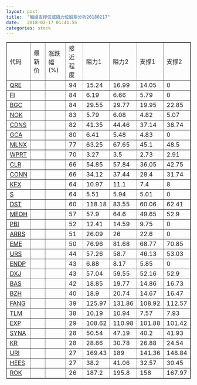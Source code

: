 ```yaml
---
layout: post
title:  "触碰支撑位或阻力位股票分析20180217"
date:   2018-02-17 01:41:55
categories: stock
---
```

<script type="text/javascript">
var stockList = []
stockList.push('gb_qre');
stockList.push('gb_fi');
stockList.push('gb_bgc');
stockList.push('gb_nok');
stockList.push('gb_cdns');
stockList.push('gb_gca');
stockList.push('gb_mlnx');
stockList.push('gb_wprt');
stockList.push('gb_clr');
stockList.push('gb_conn');
stockList.push('gb_kfx');
stockList.push('gb_s');
stockList.push('gb_dst');
stockList.push('gb_meoh');
stockList.push('gb_pbi');
stockList.push('gb_arrs');
stockList.push('gb_eme');
stockList.push('gb_urs');
stockList.push('gb_endp');
stockList.push('gb_dxj');
stockList.push('gb_bas');
stockList.push('gb_bzh');
stockList.push('gb_fang');
stockList.push('gb_tlm');
stockList.push('gb_exp');
stockList.push('gb_syna');
stockList.push('gb_kr');
stockList.push('gb_uri');
stockList.push('gb_hees');
stockList.push('gb_rok');
</script>
<table border="1">
 <tr>
 <td>代码</td>
 <td>最新价</td>
 <td>涨跌幅(%)</td>
 <td>接近程度</td>
 <td>阻力1</td>
 <td>阻力2</td>
 <td>支撑1</td>
 <td>支撑2</td>
</tr>
  <tr id="qre" class="red">
  <td><a href="http://stock.finance.sina.com.cn/usstock/quotes/QRE.html" target="_blank">QRE</a></td><td></td><td></td><td>94</td><td>15.24</td><td>16.99</td><td>14.05</td><td>0</td></tr>
  <tr id="fi" class="red">
  <td><a href="http://stock.finance.sina.com.cn/usstock/quotes/FI.html" target="_blank">FI</a></td><td></td><td></td><td>84</td><td>6.19</td><td>6.66</td><td>5.79</td><td>0</td></tr>
  <tr id="bgc" class="red">
  <td><a href="http://stock.finance.sina.com.cn/usstock/quotes/BGC.html" target="_blank">BGC</a></td><td></td><td></td><td>84</td><td>29.55</td><td>29.77</td><td>19.95</td><td>22.85</td></tr>
  <tr id="nok" class="red">
  <td><a href="http://stock.finance.sina.com.cn/usstock/quotes/NOK.html" target="_blank">NOK</a></td><td></td><td></td><td>83</td><td>5.79</td><td>6.08</td><td>4.82</td><td>5.07</td></tr>
  <tr id="cdns" class="green">
  <td><a href="http://stock.finance.sina.com.cn/usstock/quotes/CDNS.html" target="_blank">CDNS</a></td><td></td><td></td><td>82</td><td>41.35</td><td>44.46</td><td>37.14</td><td>38.74</td></tr>
  <tr id="gca" class="green">
  <td><a href="http://stock.finance.sina.com.cn/usstock/quotes/GCA.html" target="_blank">GCA</a></td><td></td><td></td><td>80</td><td>6.41</td><td>5.48</td><td>4.83</td><td>0</td></tr>
  <tr id="mlnx" class="red">
  <td><a href="http://stock.finance.sina.com.cn/usstock/quotes/MLNX.html" target="_blank">MLNX</a></td><td></td><td></td><td>77</td><td>63.25</td><td>67.65</td><td>45.1</td><td>48.5</td></tr>
  <tr id="wprt" class="red">
  <td><a href="http://stock.finance.sina.com.cn/usstock/quotes/WPRT.html" target="_blank">WPRT</a></td><td></td><td></td><td>70</td><td>3.27</td><td>3.5</td><td>2.73</td><td>2.91</td></tr>
  <tr id="clr" class="red">
  <td><a href="http://stock.finance.sina.com.cn/usstock/quotes/CLR.html" target="_blank">CLR</a></td><td></td><td></td><td>66</td><td>54.85</td><td>57.84</td><td>36.05</td><td>42.75</td></tr>
  <tr id="conn" class="green">
  <td><a href="http://stock.finance.sina.com.cn/usstock/quotes/CONN.html" target="_blank">CONN</a></td><td></td><td></td><td>66</td><td>34.12</td><td>37.44</td><td>28.4</td><td>31.74</td></tr>
  <tr id="kfx" class="green">
  <td><a href="http://stock.finance.sina.com.cn/usstock/quotes/KFX.html" target="_blank">KFX</a></td><td></td><td></td><td>64</td><td>10.97</td><td>11.1</td><td>7.4</td><td>8</td></tr>
  <tr id="s" class="red">
  <td><a href="http://stock.finance.sina.com.cn/usstock/quotes/S.html" target="_blank">S</a></td><td></td><td></td><td>64</td><td>5.51</td><td>5.94</td><td>5.01</td><td>0</td></tr>
  <tr id="dst" class="red">
  <td><a href="http://stock.finance.sina.com.cn/usstock/quotes/DST.html" target="_blank">DST</a></td><td></td><td></td><td>60</td><td>118.18</td><td>83.55</td><td>60.06</td><td>62.41</td></tr>
  <tr id="meoh" class="red">
  <td><a href="http://stock.finance.sina.com.cn/usstock/quotes/MEOH.html" target="_blank">MEOH</a></td><td></td><td></td><td>57</td><td>57.9</td><td>64.6</td><td>49.65</td><td>52.9</td></tr>
  <tr id="pbi" class="red">
  <td><a href="http://stock.finance.sina.com.cn/usstock/quotes/PBI.html" target="_blank">PBI</a></td><td></td><td></td><td>52</td><td>12.41</td><td>14.59</td><td>9.75</td><td>0</td></tr>
  <tr id="arrs" class="red">
  <td><a href="http://stock.finance.sina.com.cn/usstock/quotes/ARRS.html" target="_blank">ARRS</a></td><td></td><td></td><td>51</td><td>26.09</td><td>26</td><td>22.6</td><td>0</td></tr>
  <tr id="eme" class="red">
  <td><a href="http://stock.finance.sina.com.cn/usstock/quotes/EME.html" target="_blank">EME</a></td><td></td><td></td><td>50</td><td>76.96</td><td>81.68</td><td>68.77</td><td>70.85</td></tr>
  <tr id="urs" class="green">
  <td><a href="http://stock.finance.sina.com.cn/usstock/quotes/URS.html" target="_blank">URS</a></td><td></td><td></td><td>44</td><td>57.26</td><td>58.7</td><td>46.13</td><td>53.03</td></tr>
  <tr id="endp" class="red">
  <td><a href="http://stock.finance.sina.com.cn/usstock/quotes/ENDP.html" target="_blank">ENDP</a></td><td></td><td></td><td>43</td><td>6.88</td><td>8.17</td><td>5.85</td><td>0</td></tr>
  <tr id="dxj" class="green">
  <td><a href="http://stock.finance.sina.com.cn/usstock/quotes/DXJ.html" target="_blank">DXJ</a></td><td></td><td></td><td>43</td><td>57.04</td><td>59.55</td><td>52.16</td><td>52.9</td></tr>
  <tr id="bas" class="red">
  <td><a href="http://stock.finance.sina.com.cn/usstock/quotes/BAS.html" target="_blank">BAS</a></td><td></td><td></td><td>42</td><td>18.85</td><td>19.77</td><td>14.86</td><td>16.73</td></tr>
  <tr id="bzh" class="green">
  <td><a href="http://stock.finance.sina.com.cn/usstock/quotes/BZH.html" target="_blank">BZH</a></td><td></td><td></td><td>40</td><td>18.9</td><td>20.74</td><td>14.67</td><td>16.47</td></tr>
  <tr id="fang" class="red">
  <td><a href="http://stock.finance.sina.com.cn/usstock/quotes/FANG.html" target="_blank">FANG</a></td><td></td><td></td><td>39</td><td>125.97</td><td>131.86</td><td>108.92</td><td>112.57</td></tr>
  <tr id="tlm" class="green">
  <td><a href="http://stock.finance.sina.com.cn/usstock/quotes/TLM.html" target="_blank">TLM</a></td><td></td><td></td><td>38</td><td>10.19</td><td>10.94</td><td>7.57</td><td>7.93</td></tr>
  <tr id="exp" class="green">
  <td><a href="http://stock.finance.sina.com.cn/usstock/quotes/EXP.html" target="_blank">EXP</a></td><td></td><td></td><td>29</td><td>108.62</td><td>110.98</td><td>101.88</td><td>101.42</td></tr>
  <tr id="syna" class="red">
  <td><a href="http://stock.finance.sina.com.cn/usstock/quotes/SYNA.html" target="_blank">SYNA</a></td><td></td><td></td><td>28</td><td>50.54</td><td>47.19</td><td>40.2</td><td>41.93</td></tr>
  <tr id="kr" class="red">
  <td><a href="http://stock.finance.sina.com.cn/usstock/quotes/KR.html" target="_blank">KR</a></td><td></td><td></td><td>28</td><td>28.86</td><td>30.78</td><td>26.88</td><td>24.54</td></tr>
  <tr id="uri" class="red">
  <td><a href="http://stock.finance.sina.com.cn/usstock/quotes/URI.html" target="_blank">URI</a></td><td></td><td></td><td>27</td><td>169.43</td><td>189</td><td>141.36</td><td>148.84</td></tr>
  <tr id="hees" class="red">
  <td><a href="http://stock.finance.sina.com.cn/usstock/quotes/HEES.html" target="_blank">HEES</a></td><td></td><td></td><td>27</td><td>38.2</td><td>41.06</td><td>32.57</td><td>30.45</td></tr>
  <tr id="rok" class="red">
  <td><a href="http://stock.finance.sina.com.cn/usstock/quotes/ROK.html" target="_blank">ROK</a></td><td></td><td></td><td>26</td><td>187.2</td><td>195.8</td><td>158</td><td>167.97</td></tr>
</table>
